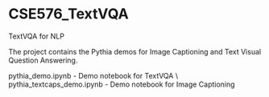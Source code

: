 # CSE576_TextVQA
TextVQA for NLP

The project contains the Pythia demos for Image Captioning and Text Visual Question Answering. 

pythia_demo.ipynb  - Demo notebook for TextVQA \\
pythia_textcaps_demo.ipynb  - Demo notebook for Image Captioning
